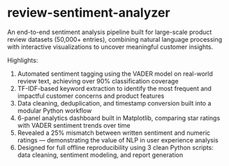 # review-sentiment-analyzer
An end-to-end sentiment analysis pipeline built for large-scale product review datasets (50,000+ entries), combining natural language processing with interactive visualizations to uncover meaningful customer insights.

Highlights:
1. Automated sentiment tagging using the VADER model on real-world review text, achieving over 90% classification coverage
2. TF-IDF-based keyword extraction to identify the most frequent and impactful customer concerns and product features
3. Data cleaning, deduplication, and timestamp conversion built into a modular Python workflow
4. 6-panel analytics dashboard built in Matplotlib, comparing star ratings with VADER sentiment trends over time
5. Revealed a 25% mismatch between written sentiment and numeric ratings — demonstrating the value of NLP in user experience analysis
6. Designed for full offline reproducibility using 3 clean Python scripts: data cleaning, sentiment modeling, and report generation
